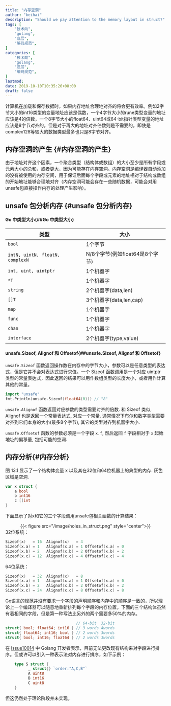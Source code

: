 ```yaml
---
title: "内存空洞"
author: "beihai"
description: "Should we pay attention to the memory layout in struct?"
tags: [
    "技术向",
    "golang",
    "底层",
    "编码规范",
]
categories: [
    "技术向",
    "golang",
    "底层",
    "编码规范",
]
lastmod: 
date: 2019-10-10T10:35:26+08:00
draft: false
---
```


计算机在加载和保存数据时，如果内存地址合理地对齐的将会更有效率。例如2字节大小的int16类型的变量地址应该是偶数，一个4字节大小的rune类型变量的地址应该是4的倍数，一个8字节大小的float64、uint64或64-bit指针类型变量的地址应该是8字节对齐的。但是对于再大的地址对齐倍数则是不需要的，即使是complex128等较大的数据类型最多也只是8字节对齐。
<!--more-->

## 内存空洞的产生 {#内存空洞的产生}

由于地址对齐这个因素，一个聚合类型（结构体或数组）的大小至少是所有字段或元素大小的总和，或者更大，因为可能存在内存空洞。内存空洞是编译器自动添加的没有被使用的内存空间，用于保证后面每个字段或元素的地址相对于结构或数组的开始地址能够合理地对齐（内存空洞可能会存在一些随机数据，可能会对用unsafe包直接操作内存的处理产生影响）。

## unsafe 包分析内存 {#unsafe 包分析内存}

#### Go 中类型大小{##Go 中类型大小}

| 类型                            | 大小                            |
| ------------------------------- | ------------------------------- |
| `bool`                          | 1个字节                         |
| `intN, uintN, floatN, complexN` | N/8个字节(例如float64是8个字节) |
| `int, uint, uintptr`            | 1个机器字                       |
| `*T`                            | 1个机器字                       |
| `string`                        | 2个机器字(data,len)             |
| `[]T`                           | 3个机器字(data,len,cap)         |
| `map`                           | 1个机器字                       |
| `func`                          | 1个机器字                       |
| `chan`                          | 1个机器字                       |
| `interface`                     | 2个机器字(type,value)           |

#### unsafe.Sizeof, Alignof 和 Offsetof{##unsafe.Sizeof, Alignof 和 Offsetof}

`unsafe.Sizeof` 函数返回操作数在内存中的字节大小，参数可以是任意类型的表达式，但是它并不会对表达式进行求值。一个 Sizeof 函数调用是一个对应 uintptr 类型的常量表达式，因此返回的结果可以用作数组类型的长度大小，或者用作计算其他的常量。

```Go
import "unsafe"
fmt.Println(unsafe.Sizeof(float64(0))) // "8"
```

`unsafe.Alignof` 函数返回对应参数的类型需要对齐的倍数. 和 Sizeof 类似, Alignof 也是返回一个常量表达式, 对应一个常量. 通常情况下布尔和数字类型需要对齐到它们本身的大小(最多8个字节), 其它的类型对齐到机器字大小.

`unsafe.Offsetof` 函数的参数必须是一个字段 `x.f`, 然后返回 `f` 字段相对于 `x` 起始地址的偏移量, 包括可能的空洞.

## 内存分析{#内存分析}

图 13.1 显示了一个结构体变量 x 以及其在32位和64位机器上的典型的内存. 灰色区域是空洞.

```Go
var x struct {
    a bool
    b int16
    c []int
}
```

下面显示了对x和它的三个字段调用unsafe包相关函数的计算结果：

<div align="center">{{< figure src="/image/holes_in_struct.png" style="center">}}</div>
32位系统：

```go
Sizeof(x)   = 16  Alignof(x)   = 4
Sizeof(x.a) = 1   Alignof(x.a) = 1 Offsetof(x.a) = 0
Sizeof(x.b) = 2   Alignof(x.b) = 2 Offsetof(x.b) = 2
Sizeof(x.c) = 12  Alignof(x.c) = 4 Offsetof(x.c) = 4
```

64位系统：

```go
Sizeof(x)   = 32  Alignof(x)   = 8
Sizeof(x.a) = 1   Alignof(x.a) = 1 Offsetof(x.a) = 0
Sizeof(x.b) = 2   Alignof(x.b) = 2 Offsetof(x.b) = 2
Sizeof(x.c) = 24  Alignof(x.c) = 8 Offsetof(x.c) = 8
```



Go语言的规范并没有要求一个字段的声明顺序和内存中的顺序是一致的，所以理论上一个编译器可以随意地重新排列每个字段的内存位置。下面的三个结构体虽然有着相同的字段，但是第一种写法比另外的两个需要多50%的内存。

```Go
                               // 64-bit  32-bit
struct{ bool; float64; int16 } // 3 words 4words
struct{ float64; int16; bool } // 2 words 3words
struct{ bool; int16; float64 } // 2 words 3words
```

在 [Issue10014](https://github.com/golang/go/issues/10014) 中 Golang 开发者表示，目前无法更改现有结构来对字段进行排序。但或许可以引入一种表示法对内存进行排序，如下示例：

```go
    type S struct {
          _ struct{} `order:"A,C,B"`
          A uint8
          B int16
          C uint8
    }
```

但这仍然处于理论阶段并未实现。